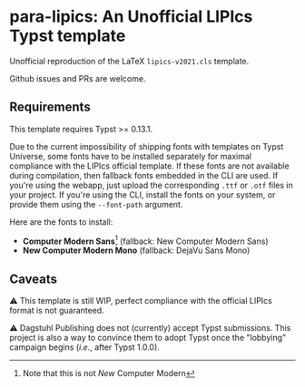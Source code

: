 # para-lipics: An Unofficial LIPIcs Typst template

Unofficial reproduction of the LaTeX `lipics-v2021.cls` template.

Github issues and PRs are welcome.

## Requirements

This template requires Typst >= 0.13.1.

Due to the current impossibility of shipping fonts with templates on Typst Universe, some fonts have to be installed separately for maximal compliance with the LIPIcs official template.
If these fonts are not available during compilation, then fallback fonts embedded in the CLI are used.
If you're using the webapp, just upload the corresponding `.ttf` or `.otf` files in your project.
If you're using the CLI, install the fonts on your system, or provide them using the `--font-path` argument.

Here are the fonts to install:
- **Computer Modern Sans**[^1] (fallback: New Computer Modern Sans)
- **New Computer Modern Mono** (fallback: DejaVu Sans Mono)

[^1]: Note that this is not *New* Computer Modern

## Caveats

⚠️ This template is still WIP, perfect compliance with the official LIPIcs format is not guaranteed.

⚠️ Dagstuhl Publishing does not (currently) accept Typst submissions. This project is also a way to convince them to adopt Typst once the "lobbying" campaign begins (_i.e._, after Typst 1.0.0).
